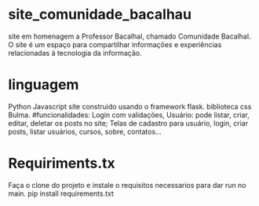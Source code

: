 # site_comunidade_bacalhau
site em homenagem a Professor Bacalhal, chamado Comunidade Bacalhal. O site é um espaço para compartilhar informações e experiências relacionadas à tecnologia da informação.
# linguagem
Python
Javascript
site construido usando o framework flask.
biblioteca css Bulma.
#funcionalidades:
Login com validações,
Usuário: pode listar, criar, editar, deletar os posts no site;
Telas de cadastro para usuário, login, criar posts, listar usuários, cursos, sobre, contatos... 

# Requiriments.tx 
Faça o clone do projeto e instale o requisitos necessarios para dar run no main.
pip install requirements.txt

